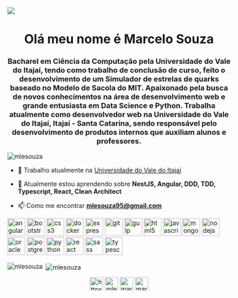 <img src="https://raw.githubusercontent.com/mlesouza/mlesouza/master/images/cover.png"></img>
<h1 align="center">Olá meu nome é Marcelo Souza</h1>
<h3 align="center">Bacharel em Ciência da Computação pela Universidade do Vale do Itajaí, tendo como trabalho de conclusão de curso, feito o desenvolvimento de um Simulador de estrelas de quarks baseado no Modelo de Sacola do MIT. Apaixonado pela busca de novos conhecimentos na área de desenvolvimento web e grande entusiasta em Data Science e Python. Trabalha atualmente como desenvolvedor web na Universidade do Vale do Itajaí, Itajaí - Santa Catarina, sendo responsável pelo desenvolvimento de produtos internos que auxiliam alunos e professores.</h3>

<p align="left"> <img src="https://komarev.com/ghpvc/?username=mlesouza" alt="mlesouza" /> </p>

- 🔭 Trabalho atualmente na [Universidade do Vale do Itajaí](www.univali.br)

- 🌱 Atualmente estou aprendendo sobre **NestJS, Angular, DDD, TDD, Typescript, React, Clean Architect**

- 📫 Como me encontrar **mlesouza95@gmail.com**

<p align="left"><img src="https://devicons.github.io/devicon/devicon.git/icons/angularjs/angularjs-original.svg" alt="angularjs" width="40" height="40"/> <img src="https://devicons.github.io/devicon/devicon.git/icons/bootstrap/bootstrap-plain.svg" alt="bootstrap" width="40" height="40"/> <img src="https://devicons.github.io/devicon/devicon.git/icons/css3/css3-original-wordmark.svg" alt="css3" width="40" height="40"/> <img src="https://devicons.github.io/devicon/devicon.git/icons/docker/docker-original-wordmark.svg" alt="docker" width="40" height="40"/> <img src="https://devicons.github.io/devicon/devicon.git/icons/express/express-original-wordmark.svg" alt="express" width="40" height="40"/> <img src="https://www.vectorlogo.zone/logos/git-scm/git-scm-icon.svg" alt="git" width="40" height="40"/> <img src="https://devicons.github.io/devicon/devicon.git/icons/gulp/gulp-plain.svg" alt="gulp" width="40" height="40"/> <img src="https://devicons.github.io/devicon/devicon.git/icons/html5/html5-original-wordmark.svg" alt="html5" width="40" height="40"/> <img src="https://devicons.github.io/devicon/devicon.git/icons/javascript/javascript-original.svg" alt="javascript" width="40" height="40"/> <img src="https://devicons.github.io/devicon/devicon.git/icons/mongodb/mongodb-original-wordmark.svg" alt="mongodb" width="40" height="40"/> <img src="https://devicons.github.io/devicon/devicon.git/icons/nodejs/nodejs-original-wordmark.svg" alt="nodejs" width="40" height="40"/> <img src="https://devicons.github.io/devicon/devicon.git/icons/oracle/oracle-original.svg" alt="oracle" width="40" height="40"/> <img src="https://devicons.github.io/devicon/devicon.git/icons/postgresql/postgresql-original-wordmark.svg" alt="postgresql" width="40" height="40"/> <img src="https://devicons.github.io/devicon/devicon.git/icons/python/python-original.svg" alt="python" width="40" height="40"/> <img src="https://devicons.github.io/devicon/devicon.git/icons/react/react-original-wordmark.svg" alt="react" width="40" height="40"/> <img src="https://devicons.github.io/devicon/devicon.git/icons/sass/sass-original.svg" alt="sass" width="40" height="40"/> <img src="https://devicons.github.io/devicon/devicon.git/icons/typescript/typescript-original.svg" alt="typescript" width="40" height="40"/></p><p><img align="left" src="https://github-readme-stats.vercel.app/api/top-langs/?username=mlesouza&layout=compact&hide=html" alt="mlesouza" /></p>

<p>&nbsp;<img align="center" src="https://github-readme-stats.vercel.app/api?username=mlesouza&show_icons=true" alt="mlesouza" /></p>

<p align="center">
<a href="https://linkedin.com/in/https://www.linkedin.com/in/marcelo-souza-a74a5916b/" target="blank"><img align="center" src="https://cdn.jsdelivr.net/npm/simple-icons@3.0.1/icons/linkedin.svg" alt="https://www.linkedin.com/in/marcelo-souza-a74a5916b/" height="30" width="30" /></a>
<a href="https://instagram.com/mlesouza" target="blank"><img align="center" src="https://cdn.jsdelivr.net/npm/simple-icons@3.0.1/icons/instagram.svg" alt="mlesouza" height="30" width="30" /></a>
<a href="https://dribbble.com/marcelo leonardo de souza" target="blank"><img align="center" src="https://cdn.jsdelivr.net/npm/simple-icons@3.0.1/icons/dribbble.svg" alt="marcelo leonardo de souza" height="30" width="30" /></a>
<a href="https://www.behance.net/marcelo leonardo de souza" target="blank"><img align="center" src="https://cdn.jsdelivr.net/npm/simple-icons@3.0.1/icons/behance.svg" alt="marcelo leonardo de souza" height="30" width="30" /></a>
</p>
